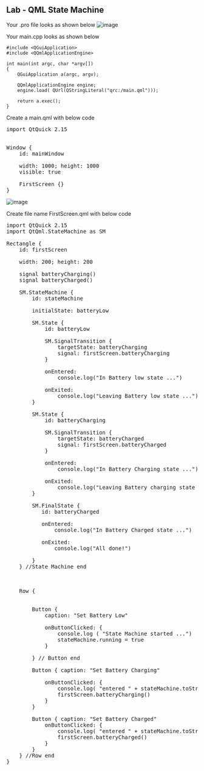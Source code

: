## Lab - QML State Machine

Your .pro file looks as shown below
![image](https://github.com/tektutor/qt-dec-2023/assets/12674043/35b44281-41f9-499f-b146-564da0072eca)

Your main.cpp looks as shown below
```
#include <QGuiApplication>
#include <QQmlApplicationEngine>

int main(int argc, char *argv[])
{
    QGuiApplication a(argc, argv);

    QQmlApplicationEngine engine;
    engine.load( QUrl(QStringLiteral("qrc:/main.qml")));

    return a.exec();
}
```

Create a main.qml with below code
<pre>
import QtQuick 2.15


Window {
    id: mainWindow

    width: 1000; height: 1000
    visible: true

    FirstScreen {}
}  
</pre>
![image](https://github.com/tektutor/qt-dec-2023/assets/12674043/c5791d60-e751-43a9-9ae5-ecda8e40e78c)

Create file name FirstScreen.qml with below code
<pre>
import QtQuick 2.15
import QtQml.StateMachine as SM

Rectangle {
    id: firstScreen

    width: 200; height: 200

    signal batteryCharging()
    signal batteryCharged()

    SM.StateMachine {
        id: stateMachine

        initialState: batteryLow

        SM.State {
            id: batteryLow

            SM.SignalTransition {
                targetState: batteryCharging
                signal: firstScreen.batteryCharging
            }

            onEntered:
                console.log("In Battery low state ...")

            onExited:
                console.log("Leaving Battery low state ...")
        }

        SM.State {
            id: batteryCharging

            SM.SignalTransition {
                targetState: batteryCharged
                signal: firstScreen.batteryCharged
            }

            onEntered:
                console.log("In Battery Charging state ...")

            onExited:
                console.log("Leaving Battery charging state ...")
        }

        SM.FinalState {
           id: batteryCharged

           onEntered:
               console.log("In Battery Charged state ...")

           onExited:
               console.log("All done!")

        }
    } //State Machine end



    Row {


        Button {
            caption: "Set Battery Low"

            onButtonClicked: {
                console.log ( "State Machine started ...")
                stateMachine.running = true
            }

        } // Button end

        Button { caption: "Set Battery Charging"

            onButtonClicked: {
                console.log( "entered " + stateMachine.toString() )
                firstScreen.batteryCharging()
            }
        }

        Button { caption: "Set Battery Charged"
            onButtonClicked: {
                console.log( "entered " + stateMachine.toString() )
                firstScreen.batteryCharged()
            }
        }
    } //Row end
}  
</pre>
